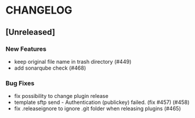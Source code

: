 # CHANGELOG

## [Unreleased]

### New Features

- keep original file name in trash directory (#449)
- add sonarqube check (#468)

### Bug Fixes

- fix possibility to change plugin release
- template sftp send - Authentication (publickey) failed. (fix #457) (#458)
- fix .releaseignore to ignore .git folder when releasing plugins (#465)


